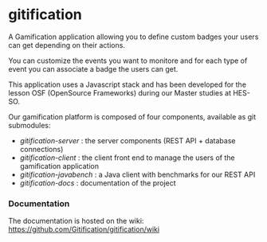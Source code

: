 # gitification

A Gamification application allowing you to define custom badges your users can get depending on their actions.

You can customize the events you want to monitore and for each type of event you can associate a badge the users can get.

This application uses a Javascript stack and has been developed for the lesson OSF (OpenSource Frameworks) during our Master studies at HES-SO.


Our gamification platform is composed of four components, available as git submodules:
* *gitification-server* : the server components (REST API + database connections)
* *gitification-client* : the client front end to manage the users of the gamification application
* *gitification-javabench* : a Java client with benchmarks for our REST API
* *gitification-docs* : documentation of the project


### Documentation
The documentation is hosted on the wiki: https://github.com/Gitification/gitification/wiki
